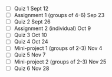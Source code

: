 - [ ] Quiz 1 Sept 12
- [ ] Assignment 1 (groups of 4-6) Sep 23
- [ ] Quiz 2 Sept 26
- [ ] Assignment 2 (individual) Oct 9
- [ ] Quiz 3 Oct 10
- [ ] Quiz 4 Oct 24
- [ ] Mini-project 1 (groups of 2-3) Nov 4 
- [ ] Quiz 5 Nov 7
- [ ] Mini-project 2 (groups of 2-3) Nov 25
- [ ] Quiz 6 Nov 28